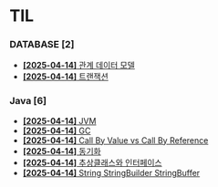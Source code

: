 # TIL
 
### DATABASE [2]
- [**[2025-04-14]**  관계 데이터 모델](https://github.com/A-lass/TIL/blob/main/DATABASE/관계_데이터_모델.md)
- [**[2025-04-14]**  트랜잭션](https://github.com/A-lass/TIL/blob/main/DATABASE/트랜잭션.md)
### Java [6]
- [**[2025-04-14]**  JVM](https://github.com/A-lass/TIL/blob/main/Java/JVM.md)
- [**[2025-04-14]**  GC](https://github.com/A-lass/TIL/blob/main/Java/GC.md)
- [**[2025-04-14]**  Call By Value vs Call By Reference](https://github.com/A-lass/TIL/blob/main/Java/Call_By_Value_vs_Call_By_Reference.md)
- [**[2025-04-14]**  동기화](https://github.com/A-lass/TIL/blob/main/Java/동기화.md)
- [**[2025-04-14]**  추상클래스와 인터페이스](https://github.com/A-lass/TIL/blob/main/Java/추상클래스와_인터페이스.md)
- [**[2025-04-14]**  String StringBuilder StringBuffer](https://github.com/A-lass/TIL/blob/main/Java/String_StringBuilder_StringBuffer.md)
